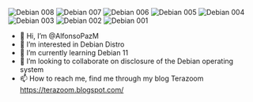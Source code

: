 ![Debian 008](https://github.com/AlfonsoPazM/AlfonsoPazM/assets/139413017/f4ede71d-3d09-4255-98bf-4b31ba716e2c)
![Debian 007](https://github.com/AlfonsoPazM/AlfonsoPazM/assets/139413017/ee708078-a8e6-4222-9174-270095eae33d)
![Debian 006](https://github.com/AlfonsoPazM/AlfonsoPazM/assets/139413017/acfb0fb4-17c0-4497-be7b-cc780324f6be)
![Debian 005](https://github.com/AlfonsoPazM/AlfonsoPazM/assets/139413017/9c4e7ed2-dd21-48eb-b514-9449a9081878)
![Debian 004](https://github.com/AlfonsoPazM/AlfonsoPazM/assets/139413017/e79db85b-ad1f-46ad-842d-12f65f7aab37)
![Debian 003](https://github.com/AlfonsoPazM/AlfonsoPazM/assets/139413017/12c89ebd-eeeb-4fd1-af9e-40ac49fc595d)
![Debian 002](https://github.com/AlfonsoPazM/AlfonsoPazM/assets/139413017/94870f70-8440-41cf-86aa-f94bbcb501e6)
![Debian 001](https://github.com/AlfonsoPazM/AlfonsoPazM/assets/139413017/653cab31-d91e-474e-aaad-1a9606f5df71)
- 👋 Hi, I’m @AlfonsoPazM
- 👀 I’m interested in Debian Distro
- 🌱 I’m currently learning Debian 11
- 💞️ I’m looking to collaborate on disclosure of the Debian operating system
- 📫 How to reach me, find me through my blog Terazoom https://terazoom.blogspot.com/

<!---
AlfonsoPazM/AlfonsoPazM is a ✨ special ✨ repository because its `README.md` (this file) appears on your GitHub profile.
You can click the Preview link to take a look at your changes.
--->

